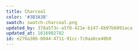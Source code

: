 ```yaml
---
title: Charcoal
color: '#3B3A3B'
swatch: swatch-charcoal.png
updated_by: 378a5f3c-a5f0-421e-b147-6b97b6091aca
updated_at: 1616902782
id: e276a386-0044-4711-91cc-7c0aa6ce40b0
---
```

